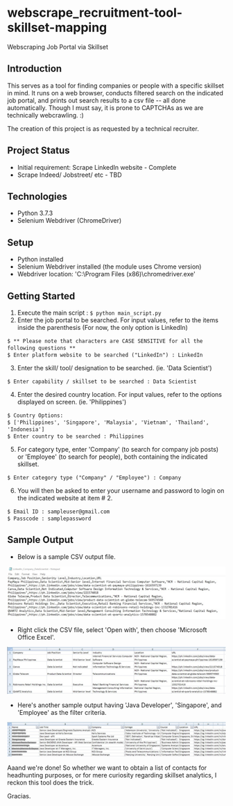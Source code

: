 # webscrape_recruitment-tool-skillset-mapping
 Webscraping Job Portal via Skillset

## Introduction
This serves as a tool for finding companies or people with a specific skillset in mind. It runs on a web browser, conducts filtered search on the indicated job portal, and prints out search results to a csv file -- all done automatically. Though I must say, it is prone to CAPTCHAs as we are technically webcrawling. :)

The creation of this project is as requested by a technical recruiter.

## Project Status
* Initial requirement: Scrape LinkedIn website - Complete
* Scrape Indeed/ Jobstreet/ etc - TBD

## Technologies
* Python 3.7.3
* Selenium Webdriver (ChromeDriver)

## Setup
* Python installed
* Selenium Webdriver installed (the module uses Chrome version)
* Webdriver location: 'C:\Program Files (x86)\chromedriver.exe'

## Getting Started
1. Execute the main script : `$ python main_script.py`
2. Enter the job portal to be searched. For input values, refer to the items inside the parenthesis (For now, the only option is LinkedIn)
```
$ ** Please note that characters are CASE SENSITIVE for all the following questions **
$ Enter platform website to be searched ("LinkedIn") : LinkedIn

```
3. Enter the skill/ tool/ designation to be searched. (ie. 'Data Scientist')
```
$ Enter capability / skillset to be searched : Data Scientist
```
4. Enter the desired country location. For input values, refer to the options displayed on screen. (ie. 'Philippines')
```
$ Country Options:
$ ['Philippines', 'Singapore', 'Malaysia', 'Vietnam', 'Thailand', 'Indonesia']
$ Enter country to be searched : Philippines
```
5. For category type, enter 'Company' (to search for company job posts) or 'Employee' (to search for people), both containing the indicated skillset.
```
$ Enter category type ("Company" / "Employee") : Company
```
6. You will then be asked to enter your username and password to login on the indicated website at item # 2. 
```
$ Email ID : sampleuser@gmail.com
$ Passcode : samplepassword
```

## Sample Output
* Below is a sample CSV output file.

![Alt text](https://github.com/charlievc/webscrape_recruitment-tool-skillset-mapping/blob/master/img_sample/file_csv.jpg)

* Right click the CSV file, select 'Open with', then choose 'Microsoft Office Excel'. 

![Alt text](https://github.com/charlievc/webscrape_recruitment-tool-skillset-mapping/blob/master/img_sample/file_xls.jpg)

* Here's another sample output having 'Java Developer', 'Singapore', and 'Employee' as the filter criteria.

![Alt text](https://github.com/charlievc/webscrape_recruitment-tool-skillset-mapping/blob/master/img_sample/file_emp_xls.jpg)


Aaand we're done! So whether we want to obtain a list of contacts for headhunting purposes, or for mere curiosity regarding skillset analytics, I reckon this tool does the trick. 

Gracias.
